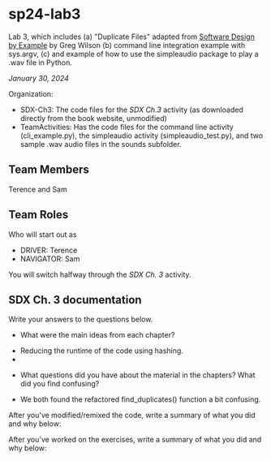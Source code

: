 # sp24-lab3
Lab 3, which includes (a) "Duplicate Files" adapted from [Software Design by Example](https://third-bit.com/sdxpy/) by Greg Wilson (b) command line integration example with sys.argv, (c) and example of how to use the simpleaudio package to play a .wav file in Python.

_January 30, 2024_

Organization:
* SDX-Ch3: The code files for the _SDX Ch.3_ activity (as downloaded directly from the book website, unmodified) 
* TeamActivities: Has the code files for the command line activity (cli_example.py), the simpleaudio activity (simpleaudio_test.py), and two sample .wav audio files in the sounds subfolder.

## Team Members
Terence and Sam

## Team Roles
Who will start out as
* DRIVER: Terence 
* NAVIGATOR: Sam

You will switch halfway through the _SDX Ch. 3_ activity.

## SDX Ch. 3 documentation

Write your answers to the questions below.

* What were the main ideas from each chapter?
-  Reducing the runtime of the code using hashing. 
-  
* What questions did you have about the material in the chapters? What did you find confusing?
- We both found the refactored find_duplicates() function a bit confusing. 

After you've modified/remixed the code, write a summary of what you did and why below:

After you've worked on the exercises, write a summary of what you did and why below:




